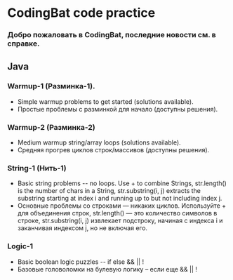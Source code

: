 # CodingBat code practice
### Добро пожаловать в CodingBat, последние новости см. в справке.

## Java
### Warmup-1 (Разминка-1).
- Simple warmup problems to get started (solutions available).
- Простые проблемы с разминкой для начало (доступны решения).
### Warmup-2 (Разминка-2)
- Medium warmup string/array loops (solutions available).
- Средняя прогрев циклов строк/массивов (доступны решения).
### String-1 (Нить-1)
- Basic string problems -- no loops. Use + to combine Strings, str.length()
is the number of chars in a String, str.substring(i, j) extracts the substring
starting at index i and running up to but not including index j.
- Основные проблемы со строками — никаких циклов. Используйте + для объединения
строк, str.length() — это количество символов в строке, str.substring(i, j)
извлекает подстроку, начиная с индекса i и заканчивая индексом j, но не включая его.
### Logic-1
- Basic boolean logic puzzles -- if else && || !
- Базовые головоломки на булевую логику – если еще && || !
